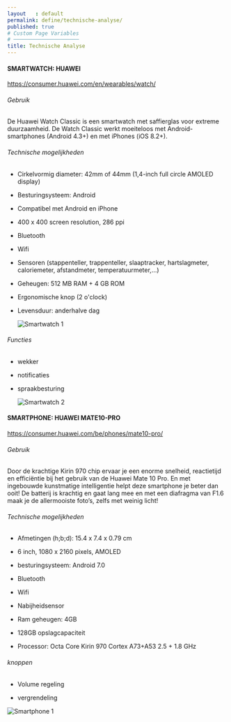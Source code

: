 ```yaml
---
layout   : default
permalink: define/technische-analyse/
published: true
# Custom Page Variables
# ─────────────────────
title: Technische Analyse
---
```

#### SMARTWATCH: HUAWEI 

<https://consumer.huawei.com/en/wearables/watch/>

###### Gebruik

De Huawei Watch Classic is een smartwatch met saffierglas voor extreme duurzaamheid. De Watch Classic werkt moeiteloos met Android-smartphones (Android 4.3+) en met iPhones (iOS 8.2+).

###### Technische mogelijkheden

* Cirkelvormig diameter: 42mm of 44mm (1,4-inch full circle AMOLED display)

* Besturingsysteem: Android

* Compatibel met Android en iPhone

* 400 x 400 screen resolution, 286 ppi

* Bluetooth

* Wifi

* Sensoren (stappenteller, trappenteller, slaaptracker, hartslagmeter, caloriemeter, afstandmeter, temperatuurmeter,…)

* Geheugen: 512 MB RAM + 4 GB ROM

* Ergonomische knop (2 o'clock)

* Levensduur: anderhalve dag

  <div class="row justify-content">
    <div class="col-12 col-md-8 ">
        <img class="d-block w-100" src="Images/smartwatch1.jpg" alt="Smartwatch 1">
    </div>
  </div>

###### Functies

* wekker

* notificaties

* spraakbesturing

  <div class="row justify-content">
    <div class="col-12 col-md-8 ">
        <img class="d-block w-100" src="Images/smartwatch2.jpg" alt="Smartwatch 2">
    </div>
  </div>

#### SMARTPHONE: HUAWEI MATE10-PRO

<https://consumer.huawei.com/be/phones/mate10-pro/>

###### Gebruik

Door de krachtige Kirin 970 chip ervaar je een enorme snelheid, reactietijd en efficiëntie bij het gebruik van de Huawei Mate 10 Pro. En met ingebouwde kunstmatige intelligentie helpt deze smartphone je beter dan ooit! De batterij is krachtig en gaat lang mee en met een diafragma van F1.6 maak je de allermooiste foto’s, zelfs met weinig licht!

###### Technische mogelijkheden

* Afmetingen (h;b;d): 15.4 x 7.4 x 0.79 cm

* 6 inch, 1080 x 2160 pixels, AMOLED

* besturingsysteem: Android 7.0

* Bluetooth

* Wifi

* Nabijheidsensor

* Ram geheugen: 4GB

* 128GB opslagcapaciteit

* Processor: Octa Core Kirin 970 Cortex A73+A53 2.5 + 1.8 GHz

###### knoppen

* Volume regeling

* vergrendeling

 <div class="row justify-content">
    <div class="col-12 col-md-8 ">
        <img class="d-block w-100" src="Images/smartphone1.jpg" alt="Smartphone 1">
    </div>
  </div>
